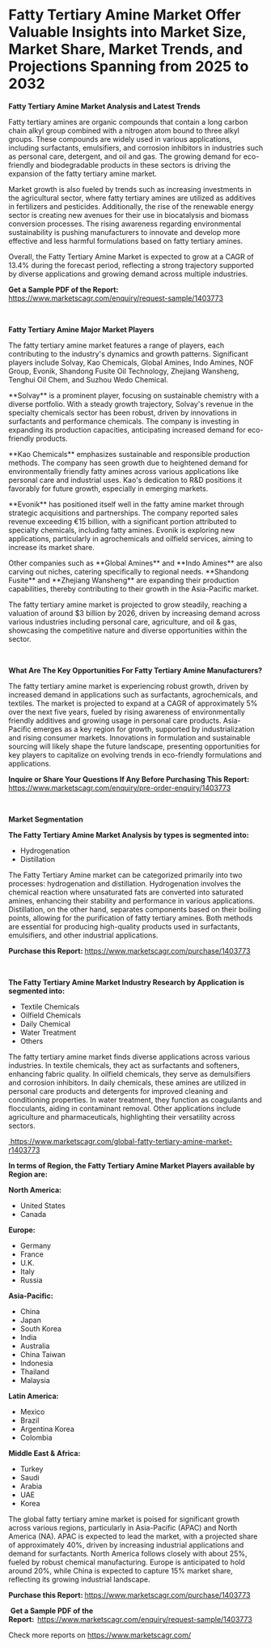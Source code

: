 <p><h1>Fatty Tertiary Amine Market Offer Valuable Insights into Market Size, Market Share, Market Trends, and Projections Spanning from 2025 to 2032</h1></p><p><strong>Fatty Tertiary Amine Market Analysis and Latest Trends</strong></p>
<p><p>Fatty tertiary amines are organic compounds that contain a long carbon chain alkyl group combined with a nitrogen atom bound to three alkyl groups. These compounds are widely used in various applications, including surfactants, emulsifiers, and corrosion inhibitors in industries such as personal care, detergent, and oil and gas. The growing demand for eco-friendly and biodegradable products in these sectors is driving the expansion of the fatty tertiary amine market.</p><p>Market growth is also fueled by trends such as increasing investments in the agricultural sector, where fatty tertiary amines are utilized as additives in fertilizers and pesticides. Additionally, the rise of the renewable energy sector is creating new avenues for their use in biocatalysis and biomass conversion processes. The rising awareness regarding environmental sustainability is pushing manufacturers to innovate and develop more effective and less harmful formulations based on fatty tertiary amines.</p><p>Overall, the Fatty Tertiary Amine Market is expected to grow at a CAGR of 13.4% during the forecast period, reflecting a strong trajectory supported by diverse applications and growing demand across multiple industries.</p></p>
<p><strong>Get a Sample PDF of the Report:&nbsp;</strong> <a href="https://www.marketscagr.com/enquiry/request-sample/1403773?utm_campaign=2769&utm_medium=2&utm_source=Github&utm_content=ia&utm_term=28032025&utm_id=fatty-tertiary-amine">https://www.marketscagr.com/enquiry/request-sample/1403773</a></p>
<p>&nbsp;</p>
<p><strong>Fatty Tertiary Amine Major Market Players</strong></p>
<p><p>The fatty tertiary amine market features a range of players, each contributing to the industry's dynamics and growth patterns. Significant players include Solvay, Kao Chemicals, Global Amines, Indo Amines, NOF Group, Evonik, Shandong Fusite Oil Technology, Zhejiang Wansheng, Tenghui Oil Chem, and Suzhou Wedo Chemical.</p><p>**Solvay** is a prominent player, focusing on sustainable chemistry with a diverse portfolio. With a steady growth trajectory, Solvay's revenue in the specialty chemicals sector has been robust, driven by innovations in surfactants and performance chemicals. The company is investing in expanding its production capacities, anticipating increased demand for eco-friendly products.</p><p>**Kao Chemicals** emphasizes sustainable and responsible production methods. The company has seen growth due to heightened demand for environmentally friendly fatty amines across various applications like personal care and industrial uses. Kao's dedication to R&D positions it favorably for future growth, especially in emerging markets.</p><p>**Evonik** has positioned itself well in the fatty amine market through strategic acquisitions and partnerships. The company reported sales revenue exceeding €15 billion, with a significant portion attributed to specialty chemicals, including fatty amines. Evonik is exploring new applications, particularly in agrochemicals and oilfield services, aiming to increase its market share.</p><p>Other companies such as **Global Amines** and **Indo Amines** are also carving out niches, catering specifically to regional needs. **Shandong Fusite** and **Zhejiang Wansheng** are expanding their production capabilities, thereby contributing to their growth in the Asia-Pacific market.</p><p>The fatty tertiary amine market is projected to grow steadily, reaching a valuation of around $3 billion by 2026, driven by increasing demand across various industries including personal care, agriculture, and oil & gas, showcasing the competitive nature and diverse opportunities within the sector.</p></p>
<p>&nbsp;</p>
<p><strong>What Are The Key Opportunities For Fatty Tertiary Amine Manufacturers?</strong></p>
<p><p>The fatty tertiary amine market is experiencing robust growth, driven by increased demand in applications such as surfactants, agrochemicals, and textiles. The market is projected to expand at a CAGR of approximately 5% over the next five years, fueled by rising awareness of environmentally friendly additives and growing usage in personal care products. Asia-Pacific emerges as a key region for growth, supported by industrialization and rising consumer markets. Innovations in formulation and sustainable sourcing will likely shape the future landscape, presenting opportunities for key players to capitalize on evolving trends in eco-friendly formulations and applications.</p></p>
<p><strong>Inquire or Share Your Questions If Any Before Purchasing This Report:</strong> <a href="https://www.marketscagr.com/enquiry/pre-order-enquiry/1403773?utm_campaign=2769&utm_medium=2&utm_source=Github&utm_content=ia&utm_term=28032025&utm_id=fatty-tertiary-amine">https://www.marketscagr.com/enquiry/pre-order-enquiry/1403773</a></p>
<p>&nbsp;</p>
<p><strong>Market Segmentation</strong></p>
<p><strong>The Fatty Tertiary Amine Market Analysis by types is segmented into:</strong></p>
<p><ul><li>Hydrogenation</li><li>Distillation</li></ul></p>
<p><p>The Fatty Tertiary Amine market can be categorized primarily into two processes: hydrogenation and distillation. Hydrogenation involves the chemical reaction where unsaturated fats are converted into saturated amines, enhancing their stability and performance in various applications. Distillation, on the other hand, separates components based on their boiling points, allowing for the purification of fatty tertiary amines. Both methods are essential for producing high-quality products used in surfactants, emulsifiers, and other industrial applications.</p></p>
<p><strong>Purchase this Report:&nbsp;</strong><a href="https://www.marketscagr.com/purchase/1403773?utm_campaign=2769&utm_medium=2&utm_source=Github&utm_content=ia&utm_term=28032025&utm_id=fatty-tertiary-amine">https://www.marketscagr.com/purchase/1403773</a></p>
<p>&nbsp;</p>
<p><strong>The Fatty Tertiary Amine Market Industry Research by Application is segmented into:</strong></p>
<p><ul><li>Textile Chemicals</li><li>Oilfield Chemicals</li><li>Daily Chemical</li><li>Water Treatment</li><li>Others</li></ul></p>
<p><p>The fatty tertiary amine market finds diverse applications across various industries. In textile chemicals, they act as surfactants and softeners, enhancing fabric quality. In oilfield chemicals, they serve as demulsifiers and corrosion inhibitors. In daily chemicals, these amines are utilized in personal care products and detergents for improved cleaning and conditioning properties. In water treatment, they function as coagulants and flocculants, aiding in contaminant removal. Other applications include agriculture and pharmaceuticals, highlighting their versatility across sectors.</p></p>
<p><a href="https://www.marketscagr.com/global-fatty-tertiary-amine-market-r1403773?utm_campaign=2769&utm_medium=2&utm_source=Github&utm_content=ia&utm_term=28032025&utm_id=fatty-tertiary-amine">&nbsp;https://www.marketscagr.com/global-fatty-tertiary-amine-market-r1403773</a></p>
<p><strong>In terms of Region, the Fatty Tertiary Amine Market Players available by Region are:</strong></p>
<p>
    <p> <strong> North America: </strong>
        <ul>
            <li>United States</li>
            <li>Canada</li>
        </ul>
        </p> 
    <p> <strong> Europe: </strong>
        <ul>
            <li>Germany</li>
            <li>France</li>
            <li>U.K.</li>
            <li>Italy</li>
            <li>Russia</li>
        </ul>
        </p> 
    <p> <strong> Asia-Pacific: </strong>
        <ul>
            <li>China</li>
            <li>Japan</li>
            <li>South Korea</li>
            <li>India</li>
            <li>Australia</li>
            <li>China Taiwan</li>
            <li>Indonesia</li>
            <li>Thailand</li>
            <li>Malaysia</li>
        </ul>
        </p> 
    <p> <strong> Latin America: </strong>
        <ul>
            <li>Mexico</li>
            <li>Brazil</li>
            <li>Argentina Korea</li>
            <li>Colombia</li>
        </ul>
        </p> 
    <p> <strong> Middle East & Africa: </strong>
        <ul>
            <li>Turkey</li>
            <li>Saudi</li>
            <li>Arabia</li>
            <li>UAE</li>
            <li>Korea</li>
        </ul>
    </p>
    </p>
<p><p>The global fatty tertiary amine market is poised for significant growth across various regions, particularly in Asia-Pacific (APAC) and North America (NA). APAC is expected to lead the market, with a projected share of approximately 40%, driven by increasing industrial applications and demand for surfactants. North America follows closely with about 25%, fueled by robust chemical manufacturing. Europe is anticipated to hold around 20%, while China is expected to capture 15% market share, reflecting its growing industrial landscape.</p></p>
<p><strong>Purchase this Report: </strong><a href="https://www.marketscagr.com/purchase/1403773?utm_campaign=2769&utm_medium=2&utm_source=Github&utm_content=ia&utm_term=28032025&utm_id=fatty-tertiary-amine">https://www.marketscagr.com/purchase/1403773</a></p>
<p>&nbsp;<strong>Get a Sample PDF of the Report:&nbsp;&nbsp;</strong><a href="https://www.marketscagr.com/enquiry/request-sample/1403773?utm_campaign=2769&utm_medium=2&utm_source=Github&utm_content=ia&utm_term=28032025&utm_id=fatty-tertiary-amine">https://www.marketscagr.com/enquiry/request-sample/1403773</a></p>
<p><strong></strong></p>
<p>Check more reports on <a href="https://www.marketscagr.com/?utm_campaign=2769&utm_medium=2&utm_source=Github&utm_content=ia&utm_term=28032025&utm_id=fatty-tertiary-amine">https://www.marketscagr.com/</a></p>